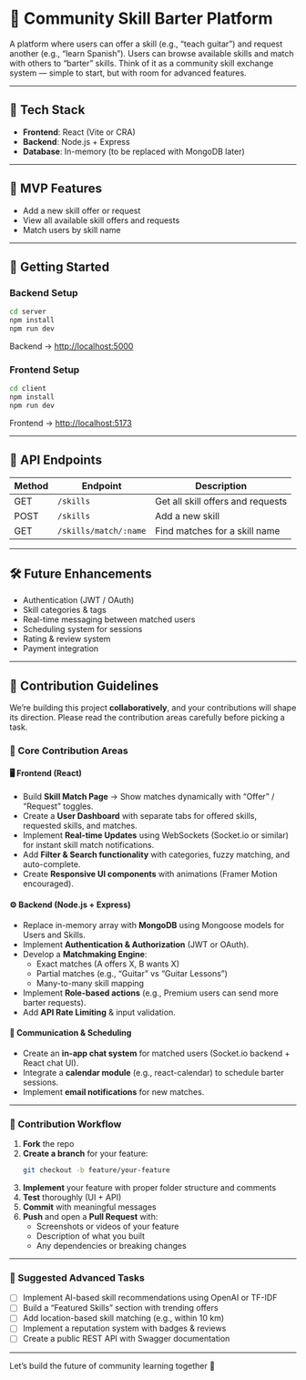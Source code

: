 # 🧰 Community Skill Barter Platform

A platform where users can offer a skill (e.g., “teach guitar”) and request another (e.g., “learn Spanish”). Users can browse available skills and match with others to “barter” skills. Think of it as a community skill exchange system — simple to start, but with room for advanced features.

---

## 🚀 Tech Stack
- **Frontend**: React (Vite or CRA)
- **Backend**: Node.js + Express
- **Database**: In-memory (to be replaced with MongoDB later)

---

## 🧱 MVP Features
- Add a new skill offer or request
- View all available skill offers and requests
- Match users by skill name

---

## 🧪 Getting Started

### Backend Setup
```bash
cd server
npm install
npm run dev
```
Backend → [http://localhost:5000](http://localhost:5000)

### Frontend Setup
```bash
cd client
npm install
npm run dev
```
Frontend → [http://localhost:5173](http://localhost:5173)

---

## 📌 API Endpoints

| Method | Endpoint             | Description                          |
|--------|------------------------|---------------------------------------|
| GET    | `/skills`             | Get all skill offers and requests    |
| POST   | `/skills`             | Add a new skill                      |
| GET    | `/skills/match/:name` | Find matches for a skill name        |

---

## 🛠 Future Enhancements
- Authentication (JWT / OAuth)
- Skill categories & tags
- Real-time messaging between matched users
- Scheduling system for sessions
- Rating & review system
- Payment integration

---

## 🤝 Contribution Guidelines

We’re building this project **collaboratively**, and your contributions will shape its direction. Please read the contribution areas carefully before picking a task.

### 🧭 Core Contribution Areas

#### 🖥 Frontend (React)
- Build **Skill Match Page** → Show matches dynamically with “Offer” / “Request” toggles.
- Create a **User Dashboard** with separate tabs for offered skills, requested skills, and matches.
- Implement **Real-time Updates** using WebSockets (Socket.io or similar) for instant skill match notifications.
- Add **Filter & Search functionality** with categories, fuzzy matching, and auto-complete.
- Create **Responsive UI components** with animations (Framer Motion encouraged).

#### ⚙️ Backend (Node.js + Express)
- Replace in-memory array with **MongoDB** using Mongoose models for Users and Skills.
- Implement **Authentication & Authorization** (JWT or OAuth).
- Develop a **Matchmaking Engine**:
  - Exact matches (A offers X, B wants X)
  - Partial matches (e.g., “Guitar” vs “Guitar Lessons”)
  - Many-to-many skill mapping
- Implement **Role-based actions** (e.g., Premium users can send more barter requests).
- Add **API Rate Limiting** & input validation.

#### 📨 Communication & Scheduling
- Create an **in-app chat system** for matched users (Socket.io backend + React chat UI).
- Integrate a **calendar module** (e.g., react-calendar) to schedule barter sessions.
- Implement **email notifications** for new matches.

---

### 📝 Contribution Workflow
1. **Fork** the repo  
2. **Create a branch** for your feature:
   ```bash
   git checkout -b feature/your-feature
   ```
3. **Implement** your feature with proper folder structure and comments  
4. **Test** thoroughly (UI + API)  
5. **Commit** with meaningful messages  
6. **Push** and open a **Pull Request** with:
   - Screenshots or videos of your feature
   - Description of what you built
   - Any dependencies or breaking changes

---

### 🌱 Suggested Advanced Tasks
- [ ] Implement AI-based skill recommendations using OpenAI or TF-IDF  
- [ ] Build a “Featured Skills” section with trending offers  
- [ ] Add location-based skill matching (e.g., within 10 km)  
- [ ] Implement a reputation system with badges & reviews  
- [ ] Create a public REST API with Swagger documentation

---

Let’s build the future of community learning together 🚀


